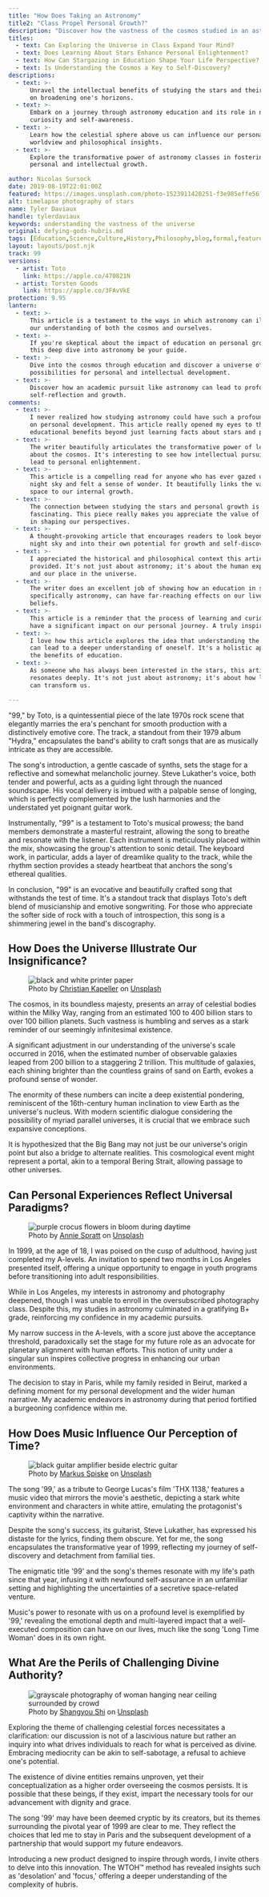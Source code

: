 ```yaml
---
title: "How Does Taking an Astronomy"
title2: "Class Propel Personal Growth?"
description: "Discover how the vastness of the cosmos studied in an astronomy class can inspire personal development and intellectual curiosity."
titles:
  - text: Can Exploring the Universe in Class Expand Your Mind?
  - text: Does Learning About Stars Enhance Personal Enlightenment?
  - text: How Can Stargazing in Education Shape Your Life Perspective?
  - text: Is Understanding the Cosmos a Key to Self-Discovery?
descriptions:
  - text: >-
      Unravel the intellectual benefits of studying the stars and their impact
      on broadening one's horizons.
  - text: >-
      Embark on a journey through astronomy education and its role in nurturing
      curiosity and self-awareness.
  - text: >-
      Learn how the celestial sphere above us can influence our personal
      worldview and philosophical insights.
  - text: >-
      Explore the transformative power of astronomy classes in fostering deep
      personal and intellectual growth.

author: Nicolas Sursock
date: 2019-08-19T22:01:00Z
featured: https://images.unsplash.com/photo-1523911420251-f3e985effe56?ixid=M3wzODQ3NjN8MHwxfHJhbmRvbXx8fHx8fHx8fDE2OTk4NjQ5MjJ8&ixlib=rb-4.0.3&auto=format&fit=crop&q=80
alt: timelapse photography of stars
name: Tyler Daviaux
handle: tylerdaviaux
keywords: understanding the vastness of the universe
original: defying-gods-hubris.md
tags: [Education,Science,Culture,History,Philosophy,blog,formal,featured,processed]
layout: layouts/post.njk
track: 99
versions:
  - artist: Toto
    link: https://apple.co/470821N
  - artist: Torsten Goods
    link: https://apple.co/3FAvVkE
protection: 9.95
lantern:
  - text: >-
      This article is a testament to the ways in which astronomy can illuminate
      our understanding of both the cosmos and ourselves.
  - text: >-
      If you're skeptical about the impact of education on personal growth, let
      this deep dive into astronomy be your guide.
  - text: >-
      Dive into the cosmos through education and discover a universe of
      possibilities for personal and intellectual development.
  - text: >-
      Discover how an academic pursuit like astronomy can lead to profound
      self-reflection and growth.
comments:
  - text: >-
      I never realized how studying astronomy could have such a profound effect
      on personal development. This article really opened my eyes to the
      educational benefits beyond just learning facts about stars and planets.
  - text: >-
      The writer beautifully articulates the transformative power of learning
      about the cosmos. It's interesting to see how intellectual pursuits can
      lead to personal enlightenment.
  - text: >-
      This article is a compelling read for anyone who has ever gazed up at the
      night sky and felt a sense of wonder. It beautifully links the vastness of
      space to our internal growth.
  - text: >-
      The connection between studying the stars and personal growth is
      fascinating. This piece really makes you appreciate the value of education
      in shaping our perspectives.
  - text: >-
      A thought-provoking article that encourages readers to look beyond the
      night sky and into their own potential for growth and self-discovery.
  - text: >-
      I appreciated the historical and philosophical context this article
      provided. It's not just about astronomy; it's about the human experience
      and our place in the universe.
  - text: >-
      The writer does an excellent job of showing how an education in science,
      specifically astronomy, can have far-reaching effects on our lives and
      beliefs.
  - text: >-
      This article is a reminder that the process of learning and curiosity can
      have a significant impact on our personal journey. A truly inspiring read.
  - text: >-
      I love how this article explores the idea that understanding the cosmos
      can lead to a deeper understanding of oneself. It's a holistic approach to
      the benefits of education.
  - text: >-
      As someone who has always been interested in the stars, this article
      resonates deeply. It's not just about astronomy; it's about how learning
      can transform us.

---
```

"99," by Toto, is a quintessential piece of the late 1970s rock scene that elegantly marries the era's penchant for smooth production with a distinctively emotive core. The track, a standout from their 1979 album "Hydra," encapsulates the band's ability to craft songs that are as musically intricate as they are accessible.

The song's introduction, a gentle cascade of synths, sets the stage for a reflective and somewhat melancholic journey. Steve Lukather's voice, both tender and powerful, acts as a guiding light through the nuanced soundscape. His vocal delivery is imbued with a palpable sense of longing, which is perfectly complemented by the lush harmonies and the understated yet poignant guitar work.

Instrumentally, "99" is a testament to Toto's musical prowess; the band members demonstrate a masterful restraint, allowing the song to breathe and resonate with the listener. Each instrument is meticulously placed within the mix, showcasing the group's attention to sonic detail. The keyboard work, in particular, adds a layer of dreamlike quality to the track, while the rhythm section provides a steady heartbeat that anchors the song's ethereal qualities.

In conclusion, "99" is an evocative and beautifully crafted song that withstands the test of time. It's a standout track that displays Toto's deft blend of musicianship and emotive songwriting. For those who appreciate the softer side of rock with a touch of introspection, this song is a shimmering jewel in the band's discography.

## How Does the Universe Illustrate Our Insignificance?

<aside class="md:-ml-56 md:float-left w-full md:w-2/3 md:px-8">
  <figure>
    <img x-intersect.once="$el.src = !isMobile() ? $el.dataset.src + '&w=800&h=600' : $el.dataset.src + '&w=480&h=320'" class="rounded-lg" alt="black and white printer paper" data-prompt="Create a photorealistic picture of the Milky Way galaxy showcasing the vast number of stars and planets to illustrate cosmic insignificance." data-keyword="cosmic insignificance in the universe" data-src="https://images.unsplash.com/photo-1616529927764-173a543493ee?ixid=M3wzODQ3NjN8MHwxfHJhbmRvbXx8fHx8fHx8fDE2OTk4NjQ5MjJ8&ixlib=rb-4.0.3&auto=format&fit=crop&q=80">
    <figcaption class="text-center">
    Photo by <a href="https://unsplash.com/@ptrtng?utm_source=crackingdacode&utm_medium=referral">Christian Kapeller</a> on <a href="https://unsplash.com/?utm_source=crackingdacode&utm_medium=referral">Unsplash</a>
    </figcaption>
  </figure>
</aside>
        
The cosmos, in its boundless majesty, presents an array of celestial bodies within the Milky Way, ranging from an estimated 100 to 400 billion stars to over 100 billion planets. Such vastness is humbling and serves as a stark reminder of our seemingly infinitesimal existence.

A significant adjustment in our understanding of the universe's scale occurred in 2016, when the estimated number of observable galaxies leaped from 200 billion to a staggering 2 trillion. This multitude of galaxies, each shining brighter than the countless grains of sand on Earth, evokes a profound sense of wonder.

The enormity of these numbers can incite a deep existential pondering, reminiscent of the 16th-century human inclination to view Earth as the universe's nucleus. With modern scientific dialogue considering the possibility of myriad parallel universes, it is crucial that we embrace such expansive conceptions.

It is hypothesized that the Big Bang may not just be our universe's origin point but also a bridge to alternate realities. This cosmological event might represent a portal, akin to a temporal Bering Strait, allowing passage to other universes.

## Can Personal Experiences Reflect Universal Paradigms?

<aside class="md:-mr-56 md:float-right w-full md:w-2/3 md:px-8">
  <figure>
    <img x-intersect.once="$el.src = !isMobile() ? $el.dataset.src + '&w=800&h=600' : $el.dataset.src + '&w=480&h=320'" class="rounded-lg" alt="purple crocus flowers in bloom during daytime" data-prompt="Create a photorealistic picture of a young person looking up at a clear night sky filled with stars, symbolizing personal growth and the search for one's place in the universe." data-keyword="personal growth within the universal context" data-src="https://images.unsplash.com/photo-1579847641620-c59d2ae95766?ixid=M3wzODQ3NjN8MHwxfHJhbmRvbXx8fHx8fHx8fDE2OTk4NjQ5MjJ8&ixlib=rb-4.0.3&auto=format&fit=crop&q=80">
    <figcaption class="text-center">
    Photo by <a href="https://unsplash.com/@anniespratt?utm_source=crackingdacode&utm_medium=referral">Annie Spratt</a> on <a href="https://unsplash.com/?utm_source=crackingdacode&utm_medium=referral">Unsplash</a>
    </figcaption>
  </figure>
</aside>
        
In 1999, at the age of 18, I was poised on the cusp of adulthood, having just completed my A-levels. An invitation to spend two months in Los Angeles presented itself, offering a unique opportunity to engage in youth programs before transitioning into adult responsibilities.

While in Los Angeles, my interests in astronomy and photography deepened, though I was unable to enroll in the oversubscribed photography class. Despite this, my studies in astronomy culminated in a gratifying B+ grade, reinforcing my confidence in my academic pursuits.

My narrow success in the A-levels, with a score just above the acceptance threshold, paradoxically set the stage for my future role as an advocate for planetary alignment with human efforts. This notion of unity under a singular sun inspires collective progress in enhancing our urban environments.

The decision to stay in Paris, while my family resided in Beirut, marked a defining moment for my personal development and the wider human narrative. My academic endeavors in astronomy during that period fortified a burgeoning confidence within me.

## How Does Music Influence Our Perception of Time?

<aside class="md:-ml-56 md:float-left w-full md:w-2/3 md:px-8">
  <figure>
    <img x-intersect.once="$el.src = !isMobile() ? $el.dataset.src + '&w=800&h=600' : $el.dataset.src + '&w=480&h=320'" class="rounded-lg" alt="black guitar amplifier beside electric guitar" data-prompt="Create a photorealistic picture of an individual listening to music on headphones, deeply moved by the emotional resonance of the song." data-keyword="emotional resonance of nostalgic music" data-src="https://images.unsplash.com/photo-1513925619563-269fc5fbdd89?ixid=M3wzODQ3NjN8MHwxfHJhbmRvbXx8fHx8fHx8fDE2OTk4NjQ5MjJ8&ixlib=rb-4.0.3&auto=format&fit=crop&q=80">
    <figcaption class="text-center">
    Photo by <a href="https://unsplash.com/@markusspiske?utm_source=crackingdacode&utm_medium=referral">Markus Spiske</a> on <a href="https://unsplash.com/?utm_source=crackingdacode&utm_medium=referral">Unsplash</a>
    </figcaption>
  </figure>
</aside>
        
The song '99,' as a tribute to George Lucas's film 'THX 1138,' features a music video that mirrors the movie's aesthetic, depicting a stark white environment and characters in white attire, emulating the protagonist's captivity within the narrative.

Despite the song's success, its guitarist, Steve Lukather, has expressed his distaste for the lyrics, finding them obscure. Yet for me, the song encapsulates the transformative year of 1999, reflecting my journey of self-discovery and detachment from familial ties.

The enigmatic title '99' and the song's themes resonate with my life's path since that year, infusing it with newfound self-assurance in an unfamiliar setting and highlighting the uncertainties of a secretive space-related venture.

Music's power to resonate with us on a profound level is exemplified by '99,' revealing the emotional depth and multi-layered impact that a well-executed composition can have on our lives, much like the song 'Long Time Woman' does in its own right.

## What Are the Perils of Challenging Divine Authority?

<aside class="md:-mr-56 md:float-right w-full md:w-2/3 md:px-8">
  <figure>
    <img x-intersect.once="$el.src = !isMobile() ? $el.dataset.src + '&w=800&h=600' : $el.dataset.src + '&w=480&h=320'" class="rounded-lg" alt="grayscale photography of woman hanging near ceiling surrounded by crowd" data-prompt="Create a photorealistic picture of a person reaching up towards the sky, where a celestial being is subtly implied, symbolizing the aspiration to challenge divine authority." data-keyword="divine authority and human ambition" data-src="https://images.unsplash.com/photo-1517644922256-622d11ed592c?ixid=M3wzODQ3NjN8MHwxfHJhbmRvbXx8fHx8fHx8fDE2OTk4NjQ5MjJ8&ixlib=rb-4.0.3&auto=format&fit=crop&q=80">
    <figcaption class="text-center">
    Photo by <a href="https://unsplash.com/@shangyous?utm_source=crackingdacode&utm_medium=referral">Shangyou Shi</a> on <a href="https://unsplash.com/?utm_source=crackingdacode&utm_medium=referral">Unsplash</a>
    </figcaption>
  </figure>
</aside>
        
Exploring the theme of challenging celestial forces necessitates a clarification: our discussion is not of a lascivious nature but rather an inquiry into what drives individuals to reach for what is perceived as divine. Embracing mediocrity can be akin to self-sabotage, a refusal to achieve one's potential.

The existence of divine entities remains unproven, yet their conceptualization as a higher order overseeing the cosmos persists. It is possible that these beings, if they exist, impart the necessary tools for our advancement with dignity and grace.

The song '99' may have been deemed cryptic by its creators, but its themes surrounding the pivotal year of 1999 are clear to me. They reflect the choices that led me to stay in Paris and the subsequent development of a partnership that would support my future endeavors.

Introducing a new product designed to inspire through words, I invite others to delve into this innovation. The WTOH™ method has revealed insights such as 'desolation' and 'focus,' offering a deeper understanding of the complexity of hubris.